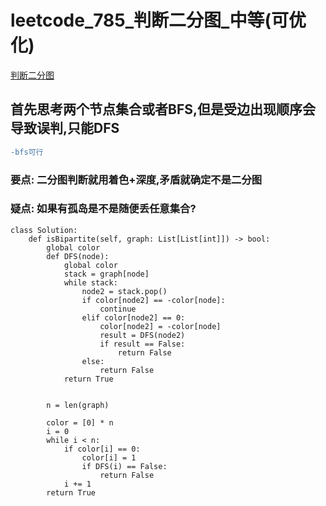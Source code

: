 # leetcode_785_判断二分图_中等(可优化)
[判断二分图](https://leetcode-cn.com/problems/is-graph-bipartite/)

## 首先思考两个节点集合或者BFS,但是受边出现顺序会导致误判,只能DFS
```diff
-bfs可行
```
###   要点: 二分图判断就用着色+深度,矛盾就确定不是二分图
###   疑点: 如果有孤岛是不是随便丢任意集合?

```
class Solution:
    def isBipartite(self, graph: List[List[int]]) -> bool:
        global color
        def DFS(node):
            global color
            stack = graph[node]
            while stack:
                node2 = stack.pop()
                if color[node2] == -color[node]:
                    continue
                elif color[node2] == 0:
                    color[node2] = -color[node]
                    result = DFS(node2)
                    if result == False:
                        return False
                else:
                    return False
            return True


        n = len(graph)

        color = [0] * n
        i = 0
        while i < n:
            if color[i] == 0:
                color[i] = 1
                if DFS(i) == False:
                    return False
            i += 1
        return True
```
